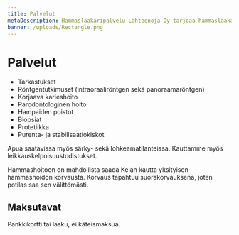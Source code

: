 ```yaml
---
title: Palvelut
metaDescription: Hammaslääkäripalvelu Lähteenoja Oy tarjoaa hammaslääkäripalveluita Euran keskustassa katutasossa. Hoitolaan on esteetön pääsy.
banner: /uploads/Rectangle.png
---
```


# Palvelut

* Tarkastukset
* Röntgentutkimuset (intraoraaliröntgen sekä panoraamaröntgen)
* Korjaava karieshoito
* Parodontologinen hoito
* Hampaiden poistot
* Biopsiat
* Protetiikka
* Purenta- ja stabilisaatiokiskot

Apua saatavissa myös särky- sekä lohkeamatilanteissa. Kauttamme myös leikkauskelpoisuustodistukset.

Hammashoitoon on mahdollista saada Kelan kautta yksityisen hammashoidon korvausta. Korvaus tapahtuu suorakorvauksena, joten potilas saa sen välittömästi.

## Maksutavat

Pankkikortti tai lasku, ei käteismaksua.